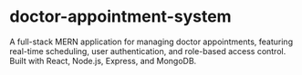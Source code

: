 # doctor-appointment-system
A full-stack MERN application for managing doctor appointments, featuring real-time scheduling, user authentication, and role-based access control. Built with React, Node.js, Express, and MongoDB.
